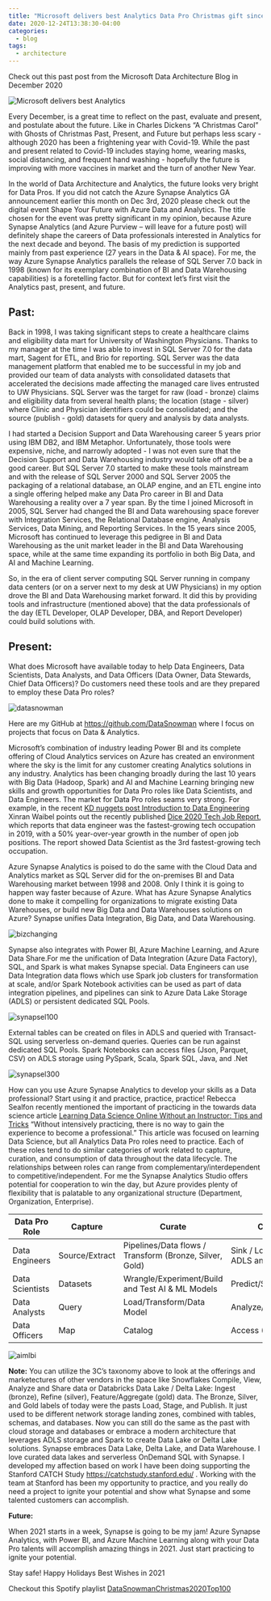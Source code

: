 ```yaml
---
title: "Microsoft delivers best Analytics Data Pro Christmas gift since 1998"
date: 2020-12-24T13:38:30-04:00
categories:
  - blog
tags:
  - architecture
---
```


Check out this past post from the Microsoft Data Architecture Blog in December 2020

![Microsoft delivers best Analytics](https://phx02pap001files.storage.live.com/y4miiWEgGFu5wzKd50_HZrsH9wIs-6ff31pAK5Q0yA8TDUW-fPRqoC1vGA4aRoPzkWerUY7wL4jYi7xH77JG-FwC7JbV7y_r9_lRHhLJgZzlf_ZAacetTG1PQYodlhn9B-ZlMCmqdSjdUBF5WjgatX9O31H1Hbi0do42p6bQ8B3wagQC3f4rjAFTF17cM9CqVS5?width=981&height=750&cropmode=none)

Every December, is a great time to reflect on the past, evaluate and present, and postulate about the future.  Like in Charles Dickens “A Christmas Carol” with Ghosts of Christmas Past, Present, and Future but perhaps less scary - although 2020 has been a frightening year with Covid-19.  While the past and present related to Covid-19 includes staying home, wearing masks, social distancing, and frequent hand washing - hopefully the future is improving with more vaccines in market and the turn of another New Year.

In the world of Data Architecture and Analytics, the future looks very bright for Data Pros.  If you did not catch the Azure Synapse Analytics GA announcement earlier this month on Dec 3rd, 2020 please check out the digital event Shape Your Future with Azure Data and Analytics.  The title chosen for the event was pretty significant in my opinion, because  Azure Synapse Analytics (and Azure Purview – will leave for a future post) will definitely shape the careers of Data professionals interested in Analytics for the next decade and beyond.  The basis of my prediction is supported mainly from past experience (27 years in the Data & AI space).  For me, the way Azure Synapse Analytics parallels the release of SQL Server 7.0 back in 1998 (known for its exemplary combination of BI and Data Warehousing capabilities) is a foretelling factor.  But for context let’s first visit the Analytics past, present, and future.

## Past:

Back in 1998, I was taking significant steps to create a healthcare claims and eligibility data mart for University of Washington Physicians.  Thanks to my manager at the time I was able to invest in SQL Server 7.0 for the data mart, Sagent for ETL, and Brio for reporting.  SQL Server was the data management platform that enabled me to be successful in my job and provided our team of data analysts with consolidated datasets that accelerated the decisions made affecting the managed care lives entrusted to UW Physicians.  SQL Server was the target for raw (load - bronze) claims and eligibility data from several health plans; the location (stage - silver) where Clinic and Physician identifiers could be consolidated; and the source (publish - gold) datasets for query and analysis by data analysts.   

I had started a Decision Support and Data Warehousing career 5 years prior using IBM DB2, and IBM Metaphor.  Unfortunately, those tools were expensive, niche, and narrowly adopted - I was not even sure that the Decision Support and Data Warehousing industry would take off and be a good career.  But SQL Server 7.0 started to make these tools mainstream and with the release of SQL Server 2000 and SQL Server 2005 the packaging of a relational database, an OLAP engine, and an ETL engine into a single offering helped make any Data Pro career in BI and Data Warehousing a reality over a 7 year span.  By the time I joined Microsoft in 2005, SQL Server had changed the BI and Data warehousing space forever with Integration Services, the Relational Database engine, Analysis Services, Data Mining, and Reporting Services.  In the 15 years since 2005, Microsoft has continued to leverage this pedigree in BI and Data Warehousing as the unit market leader in the BI and Data Warehousing space, while at the same time expanding its portfolio in both Big Data, and AI and Machine Learning.

So, in the era of client server computing SQL Server running in company data centers (or on a server next to my desk at UW Physicians) in my option drove the BI and Data Warehousing market forward.  It did this by providing tools and infrastructure (mentioned above) that the data professionals of the day (ETL Developer, OLAP Developer, DBA, and Report Developer) could build solutions with. 

## Present:

What does Microsoft have available today to help Data Engineers, Data Scientists, Data Analysts, and Data Officers (Data Owner, Data Stewards, Chief Data Officers)?  Do customers need these tools and are they prepared to employ these Data Pro roles?

![datasnowman](https://phx02pap001files.storage.live.com/y4mTZzEnKb1NLPZhdPj4H7LtYe9AfjLsTPyJ_569XiuHUUMgNG-cMASwsjl420ezhmBivjo9jxFTej7xTqHMVsjWKmnMDGqtYzxQ_tqLd8HTfF-1C3_K3WXtFFWf1aOefhD0nlR3cRoLZhUDAGSaQ6BljgffVt_prF7oajACjIRww9raxRZP4S3onCiDA1P23d1?width=276&height=462&cropmode=none)

Here are my GitHub at https://github.com/DataSnowman where I focus on projects that focus on Data & Analytics.

Microsoft’s combination of industry leading Power BI and its complete offering of Cloud Analytics services on Azure has created an environment where the sky is the limit for any customer creating Analytics solutions in any industry.  Analytics has been changing broadly during the last 10 years with Big Data (Hadoop, Spark) and AI and Machine Learning bringing new skills and growth opportunities for Data Pro roles like Data Scientists, and Data Engineers.  The market for Data Pro roles seams very strong.  For example, in the recent [KD nuggets post Introduction to Data Engineering](https://www.kdnuggets.com/2020/12/introduction-data-engineering.html) Xinran Waibel points out the recently published [Dice 2020 Tech Job Report](https://techhub.dice.com/Dice-2020-Tech-Job-Report.html), which reports that data engineer was the fastest-growing tech occupation in 2019, with a 50% year-over-year growth in the number of open job positions.  The report showed Data Scientist as the 3rd fastest-growing tech occupation.

Azure Synapse Analytics is poised to do the same with the Cloud Data and Analytics market as SQL Server did for the on-premises BI and Data Warehousing market between 1998 and 2008.  Only I think it is going to happen way faster because of Azure.  What has Azure Synapse Analytics done to make it compelling for organizations to migrate existing Data Warehouses, or build new Big Data and Data Warehouses solutions on Azure?  Synapse unifies Data Integration, Big Data, and Data Warehousing.

![bizchanging](https://phx02pap001files.storage.live.com/y4meeOpl5gK2cNfitQpgwuwiIzp89igjBhZrfC3EutkYdyOF_eZv-mlRSr-Dm2mSL03OrYYv2vlO0yhLHHMew-guaKgEvl84M7Wu8yoJFADen0nOEqBaYbU3xj-JGpMqEAkKIR2Bx8oWN9J_byQGIGLhQtpzp3IcDY2sXlzr9iWpMcqjP5CDRNPhHvlH5sR-JSe?width=790&height=524&cropmode=none)

Synapse also integrates with Power BI, Azure Machine Learning, and Azure Data Share.For me the unification of Data Integration (Azure Data Factory), SQL, and Spark is what makes Synapse special.  Data Engineers can use Data Integration data flows which use Spark job clusters for transformation at scale, and/or Spark Notebook activities can be used as part of data integration pipelines, and pipelines can sink to Azure Data Lake Storage (ADLS) or persistent dedicated SQL Pools.

![synapsel100](https://phx02pap001files.storage.live.com/y4mdx-ekr_yFi3EUB5hqcoOcXUBkoo5A4FqUtJd2KZXT_4beD04_0lthGTZ0ErG8DSlxrbM4RjWUQcl_KVTTigx1fAlyXSqJ-RhP-fE5t0Jm2GK20l8Ns6VyDzwS01t8ZlERz_s5uQA_Hn5sUZrW8xjxOQ7WLk3oXCvQV_mL-5p-jZyEhw5STFy6EK9BWGZPFjj?width=999&height=544&cropmode=none)

External tables can be created on files in ADLS and queried with Transact-SQL using serverless on-demand queries.  Queries can be run against dedicated SQL Pools.  Spark Notebooks can access files (Json, Parquet, CSV) on ADLS storage using PySpark, Scala, Spark SQL, Java, and .Net

![synapsel300](https://phx02pap001files.storage.live.com/y4m7sDnfRBH7aagzWxmC6S3XyeAhVNiW_x5-PWoNtGEePOlajcu4608Twt2XroJJjgY-JDCyeydNt_6EzMW6ei3BEhHgVfW6fXTYXqgUuBTcXvvtv-k0elMm4ic-PtQniJCF0io_MxK-zmUtkl2gzD9iEOZLKLoUI6ESe6jPWhCwqw9xhPbWH8dnZeTIEhyGL1J?width=999&height=512&cropmode=none)

How can you use Azure Synapse Analytics to develop your skills as a Data professional?  Start using it and practice, practice, practice!  Rebecca Sealfon recently mentioned the important of practicing in the towards data science article [Learning Data Science Online Without an Instructor: Tips and Tricks](https://towardsdatascience.com/learning-data-science-online-without-an-instructor-tips-and-tricks-5e15fb886333) “Without intensively practicing, there is no way to gain the experience to become a professional.”  This article was focused on learning Data Science, but all Analytics Data Pro roles need to practice.  Each of these roles tend to do similar categories of work related to capture, curation, and consumption of data throughout the data lifecycle.  The relationships between roles can range from complementary/interdependent to competitive/independent.  For me the Synapse Analytics Studio offers potential for cooperation to win the day, but Azure provides plenty of flexibility that is palatable to any organizational structure (Department, Organization, Enterprise).

| Data Pro Role | Capture | Curate | Consume |
|---------------|---------|--------|---------|
| Data Engineers | Source/Extract | Pipelines/Data flows / Transform (Bronze, Silver, Gold) | Sink / Load / Query ADLS and Database |
| Data Scientists | Datasets | Wrangle/Experiment/Build and Test AI & ML Models | Predict/Score/Inference |
| Data Analysts | Query | Load/Transform/Data Model | Analyze/Visualize |
| Data Officers | Map | Catalog | Access (Compliance) |

![aimlbi](https://phx02pap001files.storage.live.com/y4m_icgF6PHO0Xw8TAt-PSKmrgLFDPlT7Kb7190EfUBwFEOgOGlxhRnHvNFZHl-eFFxExMjGezVaiYPOBqEo5AlbwZ-RFSJD49xXKMPsiSJDFxTQe7fA9E3U7gvZJF8ZmKLT8ps2Of1XbeRfGRmMRUaDp5iaiOfj4HcTvWHas9uu9DkS6VgeOYxhQLa-Cg3xZHG?width=999&height=501&cropmode=none)

**Note:** You can utilize the 3C’s taxonomy above to look at the offerings and marketectures of other vendors in the space like Snowflakes Compile, View, Analyze and Share data or Databricks Data Lake / Delta Lake: Ingest (bronze), Refine (silver), Feature/Aggregate (gold) data.  The Bronze, Silver, and Gold labels of today were the pasts Load, Stage, and Publish.  It just used to be different network storage landing zones, combined with tables, schemas, and databases.  Now you can still do the same as the past with cloud storage and databases or embrace a modern architecture that leverages ADLS storage and Spark to create Data Lake or Delta Lake solutions.  Synapse embraces Data Lake, Delta Lake, and Data Warehouse.  I love curated data lakes and serverless OnDemand SQL with Synapse.  I developed my affection based on work I have been doing supporting the Stanford CATCH Study https://catchstudy.stanford.edu/ .  Working with the team at Stanford has been my opportunity to practice, and you really do need a project to ignite your potential and show what Synapse and some talented customers can accomplish.

**Future:**

When 2021 starts in a week, Synapse is going to be my jam!  Azure Synapse Analytics, with Power BI, and Azure Machine Learning along with your Data Pro talents will accomplish amazing things in 2021.  Just start practicing to ignite your potential.

Stay safe!
Happy Holidays
Best Wishes in 2021

Checkout this Spotify playlist [DataSnowmanChristmas2020Top100](https://open.spotify.com/playlist/7wzQG4q57NQQ5EPrkQsp8M?si=EuQLyBZ_TxSiZBKxCCOy5g)
